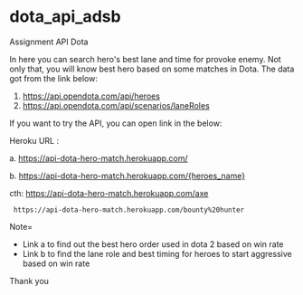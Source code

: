 # dota_api_adsb
Assignment API Dota

In here you can search hero's best lane and time for provoke enemy. Not only that, you will know best hero based on some matches in Dota.
The data got from the link below:
1. https://api.opendota.com/api/heroes
2. https://api.opendota.com/api/scenarios/laneRoles

If you want to try the API, you can open link in the below:

Heroku URL	: 

a. https://api-dota-hero-match.herokuapp.com/

b. https://api-dota-hero-match.herokuapp.com/{heroes_name}

cth: https://api-dota-hero-match.herokuapp.com/axe

     https://api-dota-hero-match.herokuapp.com/bounty%20hunter
     
Note=  
-	Link a to find out the best hero order used in dota 2 based on win rate
-	Link b to find the lane role and best timing for heroes to start aggressive based on win rate

Thank you
